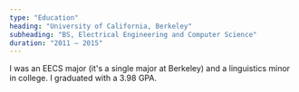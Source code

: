```yaml
---
type: "Education"
heading: "University of California, Berkeley"
subheading: "BS, Electrical Engineering and Computer Science"
duration: "2011 – 2015"
---
```


I was an EECS major (it's a single major at Berkeley) and a linguistics minor in college. I graduated with a 3.98 GPA.

